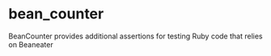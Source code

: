 bean_counter
============

BeanCounter provides additional assertions for testing Ruby code that relies on Beaneater
